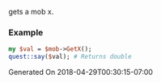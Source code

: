 gets a mob x.
### Example

```perl
my $val = $mob->GetX();
quest::say($val); # Returns double
```


Generated On 2018-04-29T00:30:15-07:00